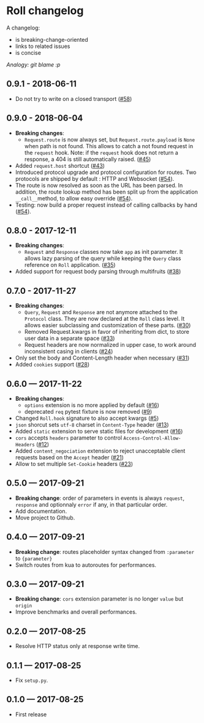 # Roll changelog

A changelog:

* is breaking-change-oriented
* links to related issues
* is concise

*Analogy: git blame :p*

## 0.9.1 - 2018-06-11

* Do not try to write on a closed transport
  ([#58](https://github.com/pyrates/roll/pull/58))

## 0.9.0 - 2018-06-04

* **Breaking changes**:
    * `Request.route` is now always set, but `Request.route.payload` is `None`
      when path is not found. This allows to catch a not found request in the
      `request` hook. Note: if the `request` hook does not return a response,
      a 404 is still automatically raised.
      ([#45](https://github.com/pyrates/roll/pull/45))
* Added `request.host` shortcut ([#43](https://github.com/pyrates/roll/pull/43))
* Introduced protocol upgrade and protocol configuration for routes. Two
  protocols are shipped by default : HTTP and Websocket
  ([#54](https://github.com/pyrates/roll/pull/54)).
* The route is now resolved as soon as the URL has been parsed. In addition, the
  route lookup method has been split up from the application `__call__`method,
  to allow easy override
  ([#54](https://github.com/pyrates/roll/pull/54)).
* Testing: now build a proper request instead of calling callbacks by hand
  ([#54](https://github.com/pyrates/roll/pull/54)).


## 0.8.0 - 2017-12-11

* **Breaking changes**:
    * `Request` and `Response` classes now take `app` as init parameter. It
      allows lazy parsing of the query while keeping the `Query` class reference
      on `Roll` application.
      ([#35](https://github.com/pyrates/roll/pull/35))
* Added support for request body parsing through multifruits
  ([#38](https://github.com/pyrates/roll/pull/38))


## 0.7.0 - 2017-11-27

* **Breaking changes**:
    * `Query`, `Request` and `Response` are not anymore attached to the
      `Protocol` class. They are now declared at the `Roll` class level.
      It allows easier subclassing and customization of these parts.
      ([#30](https://github.com/pyrates/roll/pull/30))
    * Removed Request.kwargs in favor of inheriting from dict, to store user
      data in a separate space
      ([#33](https://github.com/pyrates/roll/pull/33))
    * Request headers are now normalized in upper case, to work around
      inconsistent casing in clients
      ([#24](https://github.com/pyrates/roll/pull/24))
* Only set the body and Content-Length header when necessary
  ([#31](https://github.com/pyrates/roll/pull/31))
* Added `cookies` support ([#28](https://github.com/pyrates/roll/pull/28))


## 0.6.0 — 2017-11-22

* **Breaking changes**:
    * `options` extension is no more applied by default
      ([#16](https://github.com/pyrates/roll/pull/16))
    * deprecated `req` pytest fixture is now removed
      ([#9](https://github.com/pyrates/roll/pull/9))
* Changed `Roll.hook` signature to also accept kwargs
  ([#5](https://github.com/pyrates/roll/pull/5))
* `json` shorcut sets `utf-8` charset in `Content-Type` header
  ([#13](https://github.com/pyrates/roll/pull/13))
* Added `static` extension to serve static files for development
  ([#16](https://github.com/pyrates/roll/pull/16))
* `cors` accepts `headers` parameter to control `Access-Control-Allow-Headers`
  ([#12](https://github.com/pyrates/roll/pull/12))
* Added `content_negociation` extension to reject unacceptable client requests
  based on the `Accept` header
  ([#21](https://github.com/pyrates/roll/pull/21))
* Allow to set multiple `Set-Cookie` headers
  ([#23](https://github.com/pyrates/roll/pull/23))

## 0.5.0 — 2017-09-21

* **Breaking change**:
  order of parameters in events is always `request`, `response` and
  optionnaly `error` if any, in that particular order.
* Add documentation.
* Move project to Github.

## 0.4.0 — 2017-09-21

* **Breaking change**:
  routes placeholder syntax changed from `:parameter` to `{parameter}`
* Switch routes from kua to autoroutes for performances.

## 0.3.0 — 2017-09-21

* **Breaking change**:
  `cors` extension parameter is no longer `value` but `origin`
* Improve benchmarks and overall performances.

## 0.2.0 — 2017-08-25

* Resolve HTTP status only at response write time.

## 0.1.1 — 2017-08-25

* Fix `setup.py`.

## 0.1.0 — 2017-08-25

* First release

